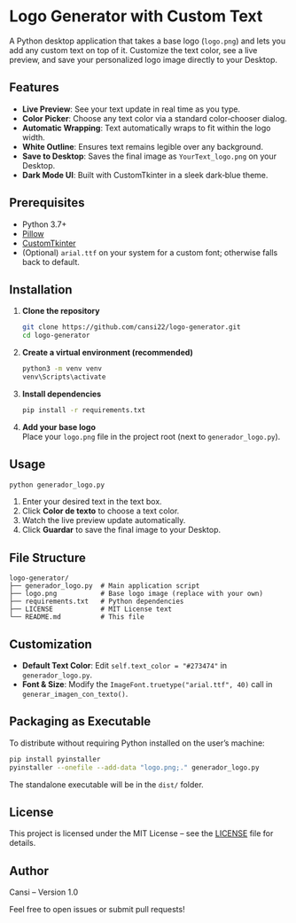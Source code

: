 # Logo Generator with Custom Text

A Python desktop application that takes a base logo (`logo.png`) and lets you add any custom text on top of it. Customize the text color, see a live preview, and save your personalized logo image directly to your Desktop.

## Features

- **Live Preview**: See your text update in real time as you type.  
- **Color Picker**: Choose any text color via a standard color‑chooser dialog.  
- **Automatic Wrapping**: Text automatically wraps to fit within the logo width.  
- **White Outline**: Ensures text remains legible over any background.  
- **Save to Desktop**: Saves the final image as `YourText_logo.png` on your Desktop.  
- **Dark Mode UI**: Built with CustomTkinter in a sleek dark‑blue theme.

## Prerequisites

- Python 3.7+  
- [Pillow](https://pypi.org/project/Pillow/)  
- [CustomTkinter](https://github.com/TomSchimansky/CustomTkinter/)  
- (Optional) `arial.ttf` on your system for a custom font; otherwise falls back to default.

## Installation

1. **Clone the repository**  
   ```bash
   git clone https://github.com/cansi22/logo-generator.git
   cd logo-generator
   ```

2. **Create a virtual environment (recommended)**  
   ```bash
   python3 -m venv venv
   venv\Scripts\activate
   ```

3. **Install dependencies**  
   ```bash
   pip install -r requirements.txt
   ```

4. **Add your base logo**  
   Place your `logo.png` file in the project root (next to `generador_logo.py`).

## Usage

```bash
python generador_logo.py
```

1. Enter your desired text in the text box.  
2. Click **Color de texto** to choose a text color.  
3. Watch the live preview update automatically.  
4. Click **Guardar** to save the final image to your Desktop.

## File Structure

```
logo-generator/
├── generador_logo.py  # Main application script
├── logo.png           # Base logo image (replace with your own)
├── requirements.txt   # Python dependencies
├── LICENSE            # MIT License text
└── README.md          # This file
```

## Customization

- **Default Text Color**: Edit `self.text_color = "#273474"` in `generador_logo.py`.  
- **Font & Size**: Modify the `ImageFont.truetype("arial.ttf", 40)` call in `generar_imagen_con_texto()`.

## Packaging as Executable

To distribute without requiring Python installed on the user’s machine:

```bash
pip install pyinstaller
pyinstaller --onefile --add-data "logo.png;." generador_logo.py
```

The standalone executable will be in the `dist/` folder.

## License

This project is licensed under the MIT License – see the [LICENSE](LICENSE) file for details.

## Author

Cansi – Version 1.0  

Feel free to open issues or submit pull requests!
